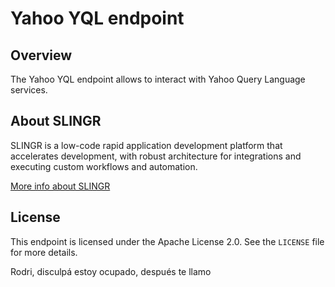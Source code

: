 # Yahoo YQL endpoint

## Overview
The Yahoo YQL endpoint allows to interact with Yahoo Query Language services.

## About SLINGR

SLINGR is a low-code rapid application development platform that accelerates development, with robust architecture for integrations and executing custom workflows and automation.

[More info about SLINGR](https://slingr.io)

## License

This endpoint is licensed under the Apache License 2.0. See the `LICENSE` file for more details.


Rodri, disculpá estoy ocupado, después te llamo
